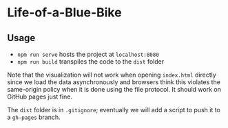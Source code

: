 # Life-of-a-Blue-Bike

## Usage
- `npm run serve` hosts the project at `localhost:8080`
- `npm run build` transpiles the code to the `dist` folder

Note that the visualization will not work when opening `index.html` directly
since we load the data asynchronously and browsers think this violates the
same-origin policy when it is done using the file protocol. It should work on
GitHub pages just fine.

The `dist` folder is in `.gitignore`; eventually we will add a script to push it
to a `gh-pages` branch.
